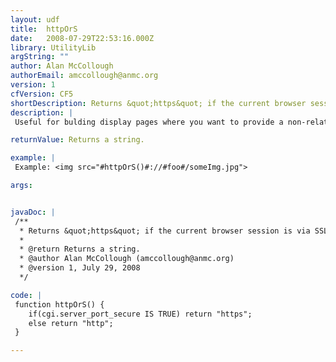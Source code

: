 ```yaml
---
layout: udf
title:  httpOrS
date:   2008-07-29T22:53:16.000Z
library: UtilityLib
argString: ""
author: Alan McCollough
authorEmail: amccollough@anmc.org
version: 1
cfVersion: CF5
shortDescription: Returns &quot;https&quot; if the current browser session is via SSL, or &quot;http&quot; if not.
description: |
 Useful for bulding display pages where you want to provide a non-relative link, such as a link to a .css or .js file. This lets you render the link as HTTPS if the current session is SSL, or as HTTP if the current session is not SSL.

returnValue: Returns a string.

example: |
 Example: <img src="#httpOrS()#://#foo#/someImg.jpg">

args:


javaDoc: |
 /**
  * Returns &quot;https&quot; if the current browser session is via SSL, or &quot;http&quot; if not.
  * 
  * @return Returns a string. 
  * @author Alan McCollough (amccollough@anmc.org) 
  * @version 1, July 29, 2008 
  */

code: |
 function httpOrS() {   
    if(cgi.server_port_secure IS TRUE) return "https";
    else return "http";
 }

---
```


